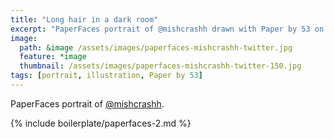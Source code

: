 ```yaml
---
title: "Long hair in a dark room"
excerpt: "PaperFaces portrait of @mishcrashh drawn with Paper by 53 on an iPad."
image: 
  path: &image /assets/images/paperfaces-mishcrashh-twitter.jpg 
  feature: *image
  thumbnail: /assets/images/paperfaces-mishcrashh-twitter-150.jpg
tags: [portrait, illustration, Paper by 53]
---
```


PaperFaces portrait of [@mishcrashh](https://twitter.com/mishcrashh).

{% include boilerplate/paperfaces-2.md %}
